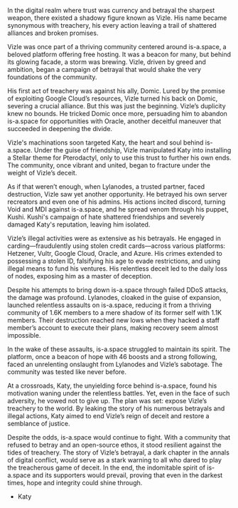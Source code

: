 In the digital realm where trust was currency and betrayal the sharpest weapon, there existed a shadowy figure known as Vizle. His name became synonymous with treachery, his every action leaving a trail of shattered alliances and broken promises.

Vizle was once part of a thriving community centered around is-a.space, a beloved platform offering free hosting. It was a beacon for many, but behind its glowing facade, a storm was brewing. Vizle, driven by greed and ambition, began a campaign of betrayal that would shake the very foundations of the community.

His first act of treachery was against his ally, Domic. Lured by the promise of exploiting Google Cloud’s resources, Vizle turned his back on Domic, severing a crucial alliance. But this was just the beginning. Vizle’s duplicity knew no bounds. He tricked Domic once more, persuading him to abandon is-a.space for opportunities with Oracle, another deceitful maneuver that succeeded in deepening the divide.

Vizle's machinations soon targeted Katy, the heart and soul behind is-a.space. Under the guise of friendship, Vizle manipulated Katy into installing a Stellar theme for Pterodactyl, only to use this trust to further his own ends. The community, once vibrant and united, began to fracture under the weight of Vizle’s deceit.

As if that weren’t enough, when Lylanodes, a trusted partner, faced destruction, Vizle saw yet another opportunity. He betrayed his own server recreators and even one of his admins. His actions incited discord, turning Void and MDI against is-a.space, and he spread venom through his puppet, Kushi. Kushi's campaign of hate shattered friendships and severely damaged Katy's reputation, leaving him isolated.

Vizle’s illegal activities were as extensive as his betrayals. He engaged in carding—fraudulently using stolen credit cards—across various platforms: Hetzener, Vultr, Google Cloud, Oracle, and Azure. His crimes extended to possessing a stolen ID, falsifying his age to evade restrictions, and using illegal means to fund his ventures. His relentless deceit led to the daily loss of nodes, exposing him as a master of deception.

Despite his attempts to bring down is-a.space through failed DDoS attacks, the damage was profound. Lylanodes, cloaked in the guise of expansion, launched relentless assaults on is-a.space, reducing it from a thriving community of 1.6K members to a mere shadow of its former self with 1.1K members. Their destruction reached new lows when they hacked a staff member’s account to execute their plans, making recovery seem almost impossible.

In the wake of these assaults, is-a.space struggled to maintain its spirit. The platform, once a beacon of hope with 46 boosts and a strong following, faced an unrelenting onslaught from Lylanodes and Vizle’s sabotage. The community was tested like never before.

At a crossroads, Katy, the unyielding force behind is-a.space, found his motivation waning under the relentless battles. Yet, even in the face of such adversity, he vowed not to give up. The plan was set: expose Vizle’s treachery to the world. By leaking the story of his numerous betrayals and illegal actions, Katy aimed to end Vizle’s reign of deceit and restore a semblance of justice.

Despite the odds, is-a.space would continue to fight. With a community that refused to betray and an open-source ethos, it stood resilient against the tides of treachery. The story of Vizle’s betrayal, a dark chapter in the annals of digital conflict, would serve as a stark warning to all who dared to play the treacherous game of deceit. In the end, the indomitable spirit of is-a.space and its supporters would prevail, proving that even in the darkest times, hope and integrity could shine through.

  - Katy
